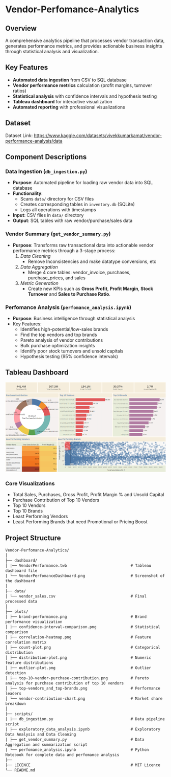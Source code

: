 # Vendor-Perfomance-Analytics

## Overview
A comprehensive analytics pipeline that processes vendor transaction data, generates performance metrics, and provides actionable business insights through statistical analysis and visualization.

## Key Features
- **Automated data ingestion** from CSV to SQL database
- **Vendor performance metrics** calculation (profit margins, turnover ratios)
- **Statistical analysis** with confidence intervals and hypothesis testing
- **Tableau dashboard** for interactive visualization
- **Automated reporting** with professional visualizations

## Dataset

Dataset Link: https://www.kaggle.com/datasets/vivekkumarkamat/vendor-performance-analysis/data

## Component Descriptions

### Data Ingestion (`db_ingestion.py`)
- **Purpose**: Automated pipeline for loading raw vendor data into SQL database  
- **Functionality**:
  - Scans `data/` directory for CSV files
  - Creates corresponding tables in `inventory.db` (SQLite)
  - Logs all operations with timestamps
- **Input**: CSV files in `data/` directory  
- **Output**: SQL tables with raw vendor/purchase/sales data

### Vendor Summary (`get_vendor_summary.py`)
- **Purpose**: Transforms raw transactional data into actionable vendor performance metrics through a 3-stage process:
  1. *Data Cleaning*
      - Remove Inconsistencies and make datatype conversions, etc
  2. *Data Aggregation*
      - Merge 4 core tables: vendor_invoice, purchases, purchase_prices, and sales
  3. *Metric Generation*
      - Create new KPIs such as **Gross Profit**, **Profit Margin**, **Stock Turnover** and **Sales to Purchase Ratio**.
    
### Perfomance Analysis (`perfomance_analysis.ipynb`)
- **Purpose**: Business intelligence through statistical analysis
- Key Features:
  - Identifies high-potential/low-sales brands
  - Find the top vendors and top brands
  - Pareto analysis of vendor contributions
  - Bulk purchase optimization insights
  - Identify poor stock turnovers and unsold capitals
  - Hypothesis testing (95% confidence intervals)

 ## Tableau Dashboard

![Tableau Dashboard Preview](dashboard/VendorPerfomanceDashboard.png)

### Core Visualizations
  - Total Sales, Purchases, Gross Profit, Profit Margin % and Unsold Capital
  - Purchase Contribution of Top 10 Vendors
  - Top 10 Vendors
  - Top 10 Brands
  - Least Performing Vendors
  - Least Performing Brands that need Promotional or Pricing Boost

## Project Structure
```
Vendor-Perfomance-Analytics/
│
├── dashboard/
│ |── VendorPerformance.twb                            # Tableau dashboard file
| └── VendorPerfomanceDashboard.png                    # Screenshot of the dashboard
│
├── data/
│ └── vendor_sales.csv                                 # Final processed data
│
├── plots/
│ ├── brand-performance.png                            # Brand performance visualization
│ ├── confidence-interval-comparison.png               # Statistical comparison
│ ├── correlation-heatmap.png                          # Feature correlation matrix
│ ├── count-plot.png                                   # Categorical distribution
│ ├── distribution-plot.png                            # Numeric feature distributions
│ ├── outlier-plot.png                                 # Outlier detection
│ ├── top-10-vendor-purchase-contribution.png          # Pareto analysis for purchase contribution of top 10 vendors
│ ├── top-vendors_and_top-brands.png                   # Performance leaders
│ └── vendor-contribution-chart.png                    # Market share breakdown
│
├── scripts/
| ├── db_ingestion.py                                  # Data pipeline script
| ├── exploratory_data_analysis.ipynb                  # Exploratory Data Analysis and Data Cleaning
| ├── get_vendor_summary.py                            # Data Aggregation and summarization script
| └── perfomance_analysis.ipynb                        # Python Notebook for complete data and perfomance analysis
├──
├── LICENCE                                            # MIT Licence   
└── README.md
```
